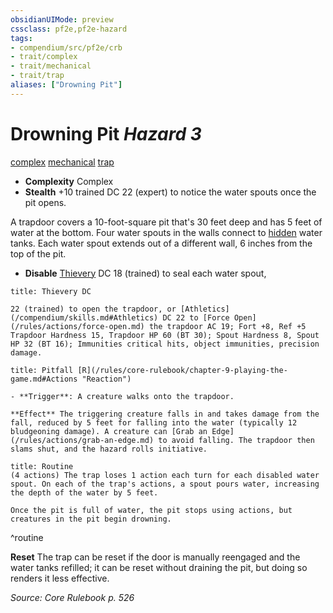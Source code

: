 ```yaml
---
obsidianUIMode: preview
cssclass: pf2e,pf2e-hazard
tags:
- compendium/src/pf2e/crb
- trait/complex
- trait/mechanical
- trait/trap
aliases: ["Drowning Pit"]
---
```

# Drowning Pit *Hazard 3*  
[complex](/rules/traits/complex.md)  [mechanical](/rules/traits/mechanical.md)  [trap](/rules/traits/trap.md)  

- **Complexity** Complex
- **Stealth** +10 trained DC 22 (expert) to notice the water spouts once the pit opens.  

A trapdoor covers a 10-foot-square pit that's 30 feet deep and has 5 feet of water at the bottom. Four water spouts in the walls connect to [hidden](/rules/conditions.md#Hidden) water tanks. Each water spout extends out of a different wall, 6 inches from the top of the pit.

- **Disable** [Thievery](/compendium/skills.md#Thievery) DC 18 (trained) to seal each water spout,  
     
```ad-embed-ability
title: Thievery DC

22 (trained) to open the trapdoor, or [Athletics](/compendium/skills.md#Athletics) DC 22 to [Force Open](/rules/actions/force-open.md) the trapdoor AC 19; Fort +8, Ref +5 Trapdoor Hardness 15, Trapdoor HP 60 (BT 30); Spout Hardness 8, Spout HP 32 (BT 16); Immunities critical hits, object immunities, precision damage.
```
```ad-embed-ability
title: Pitfall [R](/rules/core-rulebook/chapter-9-playing-the-game.md#Actions "Reaction")

- **Trigger**: A creature walks onto the trapdoor.

**Effect** The triggering creature falls in and takes damage from the fall, reduced by 5 feet for falling into the water (typically 12 bludgeoning damage). A creature can [Grab an Edge](/rules/actions/grab-an-edge.md) to avoid falling. The trapdoor then slams shut, and the hazard rolls initiative.
```

```ad-summary
title: Routine
(4 actions) The trap loses 1 action each turn for each disabled water spout. On each of the trap's actions, a spout pours water, increasing the depth of the water by 5 feet.

Once the pit is full of water, the pit stops using actions, but creatures in the pit begin drowning.
```
^routine

**Reset** The trap can be reset if the door is manually reengaged and the water tanks refilled; it can be reset without draining the pit, but doing so renders it less effective.  

*Source: Core Rulebook p. 526*